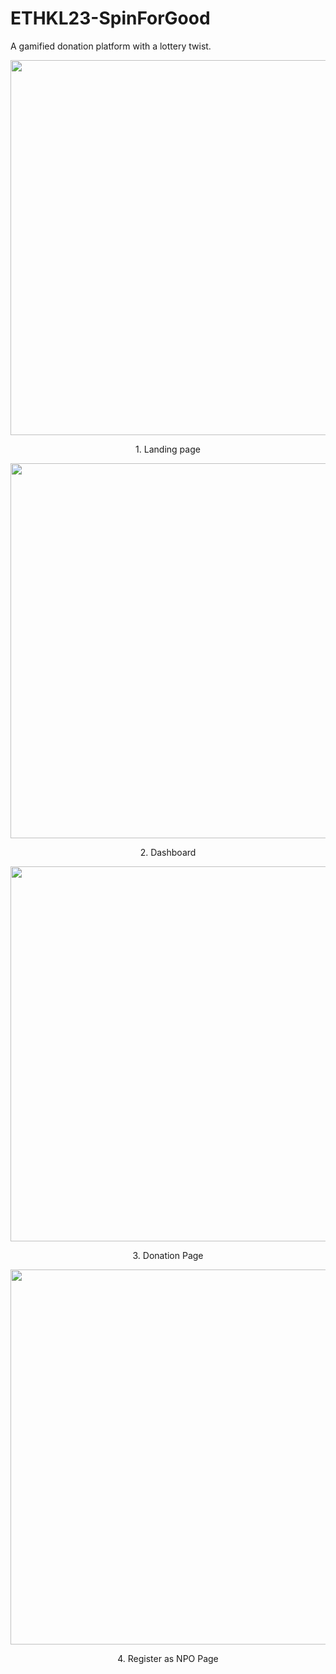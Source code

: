 # ETHKL23-SpinForGood

A gamified donation platform with a lottery twist.

<div align="center" display="flex" flex-direction="column">
  <img
       width="600"
       src="https://github.com/sirhcofe/ETHKL23-SpinForGood/assets/99158692/9fc6a8bd-7e2b-4f58-9a70-3a4c8be28049"
  >
  <p>1. Landing page</p>
</div>

<div align="center" display="flex" flex-direction="column">
  <img
       width="600"
       src="https://github.com/sirhcofe/ETHKL23-SpinForGood/assets/99158692/2bbfdc6e-f91e-4210-9755-d604ccc920f1"
  >
  <p>2. Dashboard</p>
</div>

<div align="center" display="flex" flex-direction="column">
  <img
       width="600"
       src="https://github.com/sirhcofe/ETHKL23-SpinForGood/assets/99158692/fb88ff9e-57e8-48f2-90e9-63e8c9c9611f"
  >
  <p>3. Donation Page</p>
</div>

<div align="center" display="flex" flex-direction="column">
  <img
       width="600"
       src="https://github.com/sirhcofe/ETHKL23-SpinForGood/assets/99158692/e61a1af3-2f52-43ab-b324-8c815e6678f8"
  >
  <p>4. Register as NPO Page</p>
</div>


